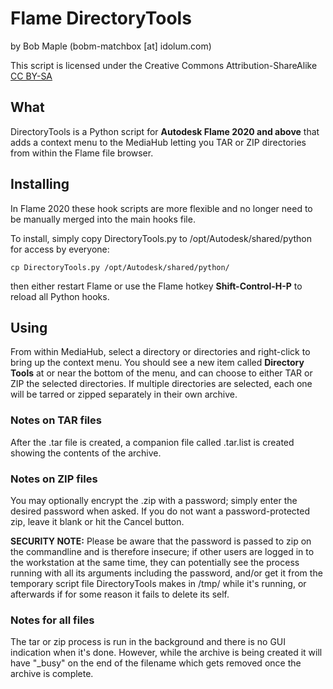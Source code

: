 # Flame DirectoryTools
by Bob Maple (bobm-matchbox [at] idolum.com)

This script is licensed under the Creative Commons Attribution-ShareAlike [CC BY-SA](https://creativecommons.org/licenses/by-sa/4.0/)


## What

DirectoryTools is a Python script for **Autodesk Flame 2020 and above** that
adds a context menu to the MediaHub letting you TAR or ZIP directories
from within the Flame file browser.


## Installing

In Flame 2020 these hook scripts are more flexible and no longer need to be
manually merged into the main hooks file.

To install, simply copy DirectoryTools.py to /opt/Autodesk/shared/python for
access by everyone:

`cp DirectoryTools.py /opt/Autodesk/shared/python/`

then either restart Flame or use the Flame hotkey **Shift-Control-H-P** to
reload all Python hooks.


## Using

From within MediaHub, select a directory or directories and right-click to
bring up the context menu. You should see a new item called **Directory Tools**
at or near the bottom of the menu, and can choose to either TAR or ZIP the
selected directories. If multiple directories are selected, each one will be
tarred or zipped separately in their own archive.

### Notes on TAR files
After the .tar file is created, a companion file called .tar.list is created
showing the contents of the archive.

### Notes on ZIP files
You may optionally encrypt the .zip with a password; simply enter the desired
password when asked. If you do not want a password-protected zip, leave it
blank or hit the Cancel button.

**SECURITY NOTE:** Please be aware that the password is passed to zip on the
commandline and is therefore insecure; if other users are logged in to
the workstation at the same time, they can potentially see the process running
with all its arguments including the password, and/or get it from the
temporary script file DirectoryTools makes in /tmp/ while it's running, or
afterwards if for some reason it fails to delete its self.

### Notes for all files
The tar or zip process is run in the background and there is no GUI
indication when it's done. However, while the archive is being created
it will have "_busy" on the end of the filename which gets removed
once the archive is complete.
